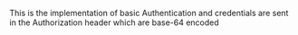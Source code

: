 This is the implementation of basic Authentication and credentials are sent in the Authorization header which are base-64 encoded  
